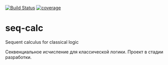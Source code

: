 [![Build Status](https://travis-ci.org/evk0/seq-calc.svg?branch=master)](https://travis-ci.org/evk0/seq-calc)
[![coverage](https://codecov.io/gh/evk0/seq-calc/branch/master/graph/badge.svg)](https://codecov.io/gh/evk0/seq-calc)
# seq-calc
Sequent calculus for classical logic

Секвенциальное исчисление для классической логики. Проект в стадии разработки.
